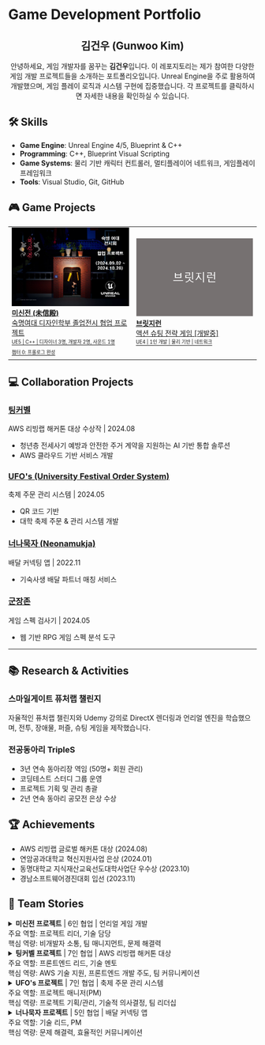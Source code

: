 # Game Development Portfolio

<div align="center">
  
## 김건우 (Gunwoo Kim)
안녕하세요, 게임 개발자를 꿈꾸는 **김건우**입니다. 이 레포지토리는 제가 참여한 다양한 게임 개발 프로젝트들을 소개하는 포트폴리오입니다. Unreal Engine을 주로 활용하여 개발했으며, 게임 플레이 로직과 시스템 구현에 집중했습니다. 각 프로젝트를 클릭하시면 자세한 내용을 확인하실 수 있습니다.

</div>

## 🛠 Skills
- **Game Engine**: Unreal Engine 4/5, Blueprint & C++
- **Programming**: C++, Blueprint Visual Scripting
- **Game Systems**: 물리 기반 캐릭터 컨트롤러, 멀티플레이어 네트워크, 게임플레이 프레임워크
- **Tools**: Visual Studio, Git, GitHub

## 🎮 Game Projects
<div align="center">
  <table>
    <tr>
      <td width="50%">
        <a href="https://github.com/genwo123/Y2S3_MISINJEON_CPP">
          <img src="./image/미신전.png" alt="미신전" width="100%">
          <br>
          <b>미신전 (未信殿)</b>
          <br>
          숙명여대 디자인학부 졸업전시 협업 프로젝트
          <br>
          <sub><sup>UE5 | C++ | 디자이너 3명, 개발자 2명, 사운드 1명</sup></sub>
          <br>
          <sub><sup>챕터 0: 프롤로그 완성</sup></sub>
        </a>
      </td>
      <td width="50%">
        <a href="https://github.com/genwo123/BridgeRun">
          <img src="./image/브릿지런.png" alt="브릿지런" width="100%">
          <br>
          <b>브릿지런</b>
          <br>
          액션 슈팅 전략 게임 [개발중]
          <br>
          <sub><sup>UE4 | 1인 개발 | 물리 기반 | 네트워크</sup></sub>
        </a>
      </td>
    </tr>
  </table>
</div>

## 💻 Collaboration Projects
### [팅커벨](https://github.com/genwo123/WhatAbout)
AWS 리빙랩 해커톤 대상 수상작 | 2024.08
- 청년층 전세사기 예방과 안전한 주거 계약을 지원하는 AI 기반 통합 솔루션
- AWS 클라우드 기반 서비스 개발

### [UFO's (University Festival Order System)](https://github.com/genwo123/UFOs)
축제 주문 관리 시스템 | 2024.05
- QR 코드 기반
- 대학 축제 주문 & 관리 시스템 개발 

### [너나묵자 (Neonamukja)](https://github.com/genwo123/NNMJ_Project)
배달 커넥팅 앱 | 2022.11
- 기숙사생 배달 파트너 매칭 서비스

### [군장존](https://github.com/genwo123/gunjangzone)
게임 스펙 검사기 | 2024.05
- 웹 기반 RPG 게임 스펙 분석 도구

---

## 📚 Research & Activities
### 스마일게이트 퓨처랩 챌린지
자율적인 퓨처랩 챌린지와 Udemy 강의로 DirectX 렌더링과 언리얼 엔진을 학습했으며, 전투, 장애물, 퍼즐, 슈팅 게임을 제작했습니다.

### 전공동아리 TripleS
- 3년 연속 동아리장 역임 (50명+ 회원 관리)
- 코딩테스트 스터디 그룹 운영
- 프로젝트 기획 및 관리 총괄
- 2년 연속 동아리 공모전 은상 수상

## 🏆 Achievements
- AWS 리빙랩 글로벌 해커톤 대상 (2024.08)
- 연암공과대학교 혁신지원사업 은상 (2024.01)
- 동명대학교 지식재산교육선도대학사업단 우수상 (2023.10)
- 경남소프트웨어경진대회 입선 (2023.11)

## 👥 Team Stories

<details>
<summary><strong>미신전 프로젝트</strong> | 6인 협업 | 언리얼 게임 개발
<br>주요 역할: 프로젝트 리더, 기술 담당
<br>핵심 역량: 비개발자 소통, 팀 매니지먼트, 문제 해결력</summary>

> "건우님은 예의바르고 친절하고 유쾌한 사람! 추진력도 좋고 책임감도 있는 사람, 일을 할 때에도 상대방이 편하게끔 해주시는 분이라고 느꼈습니다."
>
> *- 정한솔, 사운드 디자이너*

> "비개발자의 요구에 적절한 해결방법 제시와 일정 조율을 잘하고, 비개발자와의 소통에서 이해하기 쉽게 설명해주어서 프로젝트를 잘 마무리할 수 있었습니다."
>
> *- 손원일, 언리얼 프로그래머*

> "기획이나 레벨 디자인에 대해서도 다양한 아이디어를 제시해주고, 행동력이 뛰어난 사람이라고 생각합니다."
>
> *- 박나림, 레벨 디자이너*

> "간단한 스토리를 듣고 스토리보드를 바로 만들어서 전달해주셔서 작업하기가 편했고, 요구사항이 있을 때마다 왜 필요한지 간략하게 설명해주셔서 의도를 이해하고 작업하기 수월했습니다."
>
> *- 조윤정, 애니메이터*

> "건우님과 틈날 때마다 디스코드로 작업하던 때가 엊그제 일 같네요. 제 작업물 많이 칭찬해주셔서 무사히 끝마칠 수 있었습니다. 외향적인 성격이 팀의 분위기를 살려준 것 같아요!"
>
> *- 김다린, UI/UX 디자이너*
</details>

<details>
<summary><strong>팅커벨 프로젝트</strong> | 7인 협업 | AWS 리빙랩 해커톤 대상
<br>주요 역할: 프론트엔드 리드, 기술 멘토
<br>핵심 역량: AWS 기술 지원, 프론트엔드 개발 주도, 팀 커뮤니케이션</summary>

> "프론트 대표로 소통하고, 중간중간 작업 결과를 보여주면서 의도된 바가 맞는지 소통해줘서 의도 방향으로 잘 이끌었습니다."
>
> *- 안준식, PM*

> "API 연결에 어려움이 있었지만, 경험을 바탕으로 적절한 가이드를 제공해 주었습니다."
>
> *- 김예원, 백엔드 개발자*

> "프론트 디자인 컨셉을 잡아주시고 디자인을 전달해드리니 빠른 시간 내에 만들어주시고 조율해주셔서 편했습니다!"
>
> *- 류나연, 프론트엔드 개발자*

> "PPT 제작과 체크리스트를 중간 검토해주신 덕에 오류 없이 끝낼 수 있었습니다."
>
> *- 박시우 & 신서연, 자료조사 팀*

> "AWS 스킬이 약간 부족했는데 아는대로 도와주고 몇가지 로직을 람다식을 단순화 해보자는 아이디어 덕에 편하게 만들었습니다! 적응력이 빨라서 제일 편했습니다."
>
> *- 김진욱, 백엔드 개발자*
</details>

<details>
<summary><strong>UFO's 프로젝트</strong> | 7인 협업 | 축제 주문 관리 시스템
<br>주요 역할: 프로젝트 매니저(PM)
<br>핵심 역량: 프로젝트 기획/관리, 기술적 의사결정, 팀 리더십</summary>

> "문제 해결을 못하는 도중 'A와 B를 알아와서 비교해봐라, 이럴 땐 C도 방법이다' 등 구체적인 지시와 방식을 제시해주셔서 금방 해결할 수 있었습니다. 팀이 문제에 부딪혔을 때 막힘없이 활동을 이어갈 수 있게 해주는 좋은 팀장입니다."
>
> *- 최일한, 백엔드 개발자*

> "UFO 프로젝트 때는 프론트엔드 개발자로 참여해서 PM이 얼마나 힘든 자리인지 몰랐는데, 학교 미니프로젝트에서 PM으로 프로젝트를 진행해보니 엄청 힘든 자리인 걸 알게 되었습니다. 꽃이 지고서야 봄인 줄 알았습니다. 어떻게 버텨오신 겁니까, 건우God..."
>
> *- 옥준서, 프론트엔드 개발자*

> "PM으로써 팀원들이 해야할 일을 잘 나눠 주셔서 작업하는 데에 편했습니다. 화이팅!"
>
> *- 김재영, 백엔드 개발자*

> "프로젝트 초기에 인원 분배와 역할 분담을 확실히 해주셔서 빠르고 큰 문제 없이 진행되었습니다. 프로젝트 설계와 계획을 잘 세워주셔서 집중해서 할 수 있었습니다."
>
> *- 모정환, 프론트엔드 개발자*

> "팀원들과의 의견 조율도 잘해주시고 소통하기 편했습니다. 다른 프로젝트에선 다음 회의까지 결정이 흐지부지 미뤄질 때도 있었는데, 덕분에 개발에 집중할 수 있어서 좋았습니다!"
>
> *- 김호진, 프론트엔드 개발자*
</details>

<details>
<summary><strong>너나묵자 프로젝트</strong> | 5인 협업 | 배달 커넥팅 앱
<br>주요 역할: 기술 리드, PM
<br>핵심 역량: 문제 해결력, 효율적인 커뮤니케이션</summary>

> "프로젝트 당시에 막히는 부분마다 크리에이티브한 그의 생각이 도움이 많이 되었습니다."
>
> *- 이종혁, 프론트엔드 개발자*

> "프로젝트에 대한 열정이 뛰어나며 팀원들과의 커뮤니케이션을 중요시하는 부분이 좋았습니다."
>
> *- 유원준, 백엔드 개발자*
</details>

